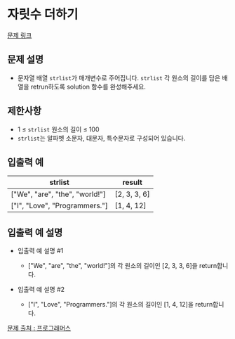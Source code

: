 # 자릿수 더하기

[문제 링크](https://school.programmers.co.kr/learn/courses/30/lessons/120854)

## 문제 설명
- 문자열 배열 `strlist`가 매개변수로 주어집니다. `strlist` 각 원소의 길이를 담은 배열을 retrun하도록 solution 함수를 완성해주세요.

## 제한사항
- 1 ≤ `strlist` 원소의 길이 ≤ 100
- `strlist`는 알파벳 소문자, 대문자, 특수문자로 구성되어 있습니다.

## 입출력 예
|strlist|result|
|---|---|
|["We", "are", "the", "world!"]|[2, 3, 3, 6]|
|["I", "Love", "Programmers."]|[1, 4, 12]|

## 입출력 예 설명

- 입출력 예 설명 #1
  - ["We", "are", "the", "world!"]의 각 원소의 길이인 [2, 3, 3, 6]을 return합니다.


- 입출력 예 설명 #2
  - ["I", "Love", "Programmers."]의 각 원소의 길이인 [1, 4, 12]을 return합니다.

[문제 출처 : 프로그래머스](https://school.programmers.co.kr/learn/challenges?order=acceptance_desc&levels=0)
